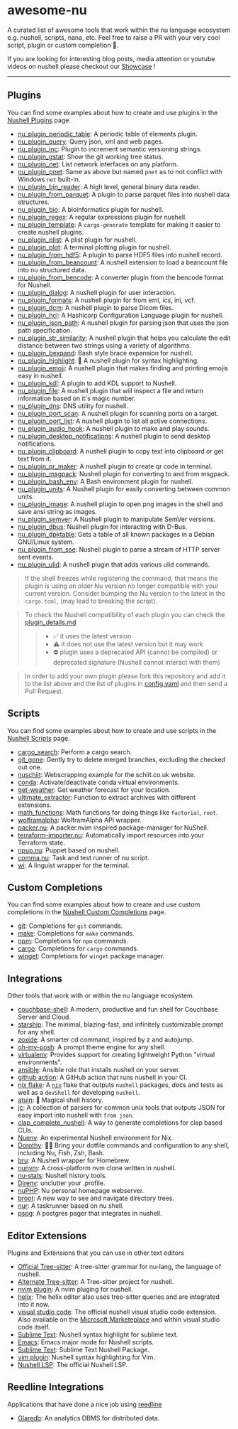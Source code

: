 # awesome-nu
A curated list of awesome tools that work within the nu language ecosystem e.g. nushell, scripts, nana, etc. Feel free to raise a PR with your very cool script, plugin or custom completion 🚀.

If you are looking for interesting blog posts, media attention or youtube videos on nushell please checkout our [Showcase](https://github.com/nushell/showcase) !

---

## Plugins
You can find some examples about how to create and use plugins in the [Nushell Plugins](https://www.nushell.sh/book/plugins.html) page.
- [nu_plugin_periodic_table](https://crates.io/crates/nu_plugin_periodic_table): A periodic table of elements plugin.
- [nu_plugin_query](https://github.com/nushell/nushell/tree/main/crates/nu_plugin_query): Query json, xml and web pages.
- [nu_plugin_inc](https://github.com/nushell/nushell/tree/main/crates/nu_plugin_inc): Plugin to increment semantic versioning strings.
- [nu_plugin_gstat](https://github.com/nushell/nushell/tree/main/crates/nu_plugin_gstat): Show the git working tree status.
- [nu_plugin_net](https://crates.io/crates/nu_plugin_net): List network interfaces on any platform.
- [nu_plugin_pnet](https://github.com/fdncred/nu_plugin_pnet): Same as above but named `pnet` as to not conflict with Windows `net` built-in.
- [nu_plugin_bin_reader](https://github.com/WindSoilder/nu_plugin_bin_reader): A high level, general binary data reader.
- [nu_plugin_from_parquet](https://github.com/fdncred/nu_plugin_from_parquet): A plugin to parse parquet files into nushell data structures.
- [nu_plugin_bio](https://github.com/Euphrasiologist/nu_plugin_bio): A bioinformatics plugin for nushell.
- [nu_plugin_regex](https://github.com/fdncred/nu_plugin_regex): A regular expressions plugin for nushell.
- [nu_plugin_template](https://github.com/fdncred/nu_plugin_template): A `cargo-generate` template for making it easier to create nushell plugins.
- [nu_plugin_plist](https://github.com/ayax79/nu_plugin_plist): A plist plugin for nushell.
- [nu_plugin_plot](https://github.com/Euphrasiologist/nu_plugin_plot): A terminal plotting plugin for nushell.
- [nu_plugin_from_hdf5](https://github.com/Berrysoft/nu_plugin_from_hdf5): A plugin to parse HDF5 files into nushell record.
- [nu_plugin_from_beancount](https://github.com/jcornaz/nu_plugin_from_beancount): A nushell extension to load a beancount file into nu structured data.
- [nu_plugin_from_bencode](https://github.com/bluk/nu_plugin_from_bencode): A converter plugin from the bencode format for Nushell.
- [nu_plugin_dialog](https://github.com/Trivernis/nu-plugin-dialog): A nushell plugin for user interaction.
- [nu_plugin_formats](https://crates.io/crates/nu_plugin_formats): A nushell plugin for from eml, ics, ini, vcf.
- [nu_plugin_dcm](https://github.com/realcundo/nu_plugin_dcm): A nushell plugin to parse Dicom files.
- [nu_plugin_hcl](https://github.com/Yethal/nu_plugin_hcl): A Hashicorp Configuration Language plugin for nushell.
- [nu_plugin_json_path](https://github.com/fdncred/nu_plugin_json_path): A nushell plugin for parsing json that uses the json path specification.
- [nu_plugin_str_similarity](https://github.com/fdncred/nu_plugin_str_similarity): A nushell plugin that helps you calculate the edit distance between two strings using a variety of algorithms.
- [nu_plugin_bexpand](https://codeberg.org/Taywee/nu-plugin-bexpand): Bash style brace expansion for nushell.
- [nu_plugin_highlight](https://github.com/cptpiepmatz/nu-plugin-highlight): 🌈 A nushell plugin for syntax highlighting.
- [nu_plugin_emoji](https://github.com/fdncred/nu_plugin_emoji): A nushell plugin that makes finding and printing emojis easy in nushell.
- [nu_plugin_kdl](https://github.com/amtoine/nu_plugin_kdl): A plugin to add KDL support to Nushell.
- [nu_plugin_file](https://github.com/fdncred/nu_plugin_file): A nushell plugin that will inspect a file and return information based on it's magic number.
- [nu_plugin_dns](https://github.com/dead10ck/nu_plugin_dns): DNS utility for nushell.
- [nu_plugin_port_scan](https://github.com/FMotalleb/nu_plugin_port_scan): A nushell plugin for scanning ports on a target.
- [nu_plugin_port_list](https://github.com/FMotalleb/nu_plugin_port_list): A nushell plugin to list all active connections.
- [nu_plugin_audio_hook](https://github.com/FMotalleb/nu_plugin_audio_hook): A nushell plugin to make and play sounds.
- [nu_plugin_desktop_notifications](https://github.com/FMotalleb/nu_plugin_desktop_notifications): A nushell plugin to send desktop notifications.
- [nu_plugin_clipboard](https://github.com/FMotalleb/nu_plugin_clipboard): A nushell plugin to copy text into clipboard or get text from it.
- [nu_plugin_qr_maker](https://github.com/FMotalleb/nu_plugin_qr_maker): A nushell plugin to create qr code in terminal.
- [nu_plugin_msgpack](https://github.com/hulthe/nu_plugin_msgpack): Nushell plugin for converting to and from msgpack.
- [nu_plugin_bash_env](https://github.com/tesujimath/nu_plugin_bash_env): A Bash environment plugin for nushell.
- [nu_plugin_units](https://github.com/JosephTLyons/nu_plugin_units): A Nushell plugin for easily converting between common units.
- [nu_plugin_image](https://github.com/FMotalleb/nu_plugin_image): A nushell plugin to open png images in the shell and save ansi string as images.
- [nu_plugin_semver](https://github.com/abusch/nu_plugin_semver): A Nushell plugin to manipulate SemVer versions.
- [nu_plugin_dbus](https://github.com/devyn/nu_plugin_dbus): Nushell plugin for interacting with D-Bus.
- [nu_plugin_dpktable](https://github.com/pdenapo/nu_plugin_dpkgtable.git): Gets a table of all known packages in a Debian GNU/Linux system.
- [nu_plugin_from_sse](https://github.com/cablehead/nu_plugin_from_sse): Nushell plugin to parse a stream of HTTP server sent events.
- [nu_plugin_ulid](https://github.com/lizclipse/nu_plugin_ulid): A nushell plugin that adds various ulid commands.

> If the shell freezes while registering the command, that means the plugin is using an older Nu version no longer compatible with your current version. Consider bumping the Nu version to the latest in the `cargo.toml`, (may lead to breaking the script).

> To check the Nushell compatibility of each plugin you can check the [plugin_details.md](https://github.com/nushell/awesome-nu/blob/main/plugin_details.md)
>>  * ✅ it uses the latest version
>>  * ⚠️ it does not use the latest version but it may work
>>  * ⛔ plugin uses a deprecated API (cannot be compiled) or deprecated signature (Nushell cannot interact with them)

> In order to add your own plugin please fork this repository and add it to the list above and the list of plugins in [config.yaml](https://github.com/nushell/awesome-nu/blob/main/config.yaml) and then send a Pull Request.

## Scripts
You can find some examples about how to create and use scripts in the [Nushell Scripts](https://www.nushell.sh/book/scripts.html) page.

- [cargo_search](https://github.com/nushell/nu_scripts/blob/main/sourced/cool-oneliners/cargo_search.nu): Perform a cargo search.
- [git_gone](https://github.com/nushell/nu_scripts/blob/main/sourced/cool-oneliners/git_gone.nu): Gently try to delete merged branches, excluding the checked out one.
- [nuschiit](https://github.com/nushell/nu_scripts/blob/main/sourced/webscraping/nuschiit.nu): Webscrapping example for the schiit.co.uk website.
- [conda](https://github.com/nushell/nu_scripts/blob/main/modules/virtual_environments/conda.nu): Activate/deactivate conda virtual environments.
- [get-weather](https://github.com/nushell/nu_scripts/blob/main/modules/weather/get-weather.nu): Get weather forecast for your location.
- [ultimate_extractor](https://github.com/nushell/nu_scripts/blob/main/modules/data_extraction/ultimate_extractor.nu): Function to extract archives with different extensions.
- [math_functions](https://github.com/nushell/nu_scripts/blob/main/modules/maths/math_functions.nu): Math functions for doing things like `factorial`, `root`.
- [wolframalpha](https://github.com/nushell/nu_scripts/blob/main/sourced/api_wrappers/wolframalpha.nu): WolframAlpha API wrapper.
- [packer.nu](https://github.com/Jan9103/packer.nu): A packer.nvim inspired package-manager for NuShell.
- [terraform-importer.nu](https://github.com/Yethal/terraform-importer): Automatically import resources into your Terraform state.
- [npup.nu](https://github.com/fj0r/npup): Puppet based on nushell.
- [comma.nu](https://github.com/fj0r/comma.nu): Task and test runner of nu script.
- [wi](https://github.com/phoenixr-codes/wi): A linguist wrapper for the terminal.

## Custom Completions
You can find some examples about how to create and use custom completions in the [Nushell Custom Completions](https://www.nushell.sh/book/custom_completions.html) page.
- [git](https://github.com/nushell/nu_scripts/blob/main/custom-completions/git/git-completions.nu): Completions for `git` commands.
- [make](https://github.com/nushell/nu_scripts/blob/main/custom-completions/make/make-completions.nu): Completions for `make` commands.
- [npm](https://github.com/nushell/nu_scripts/blob/main/custom-completions/npm/npm-completions.nu): Completions for `npm` commands.
- [cargo](https://github.com/nushell/nu_scripts/blob/main/custom-completions/cargo/cargo-completions.nu): Completions for `cargo` commands.
- [winget](https://github.com/nushell/nu_scripts/blob/main/custom-completions/winget/winget-completions.nu): Completions for `winget` package manager.

## Integrations
Other tools that work with or within the nu language ecosystem.
- [couchbase-shell](https://github.com/couchbaselabs/couchbase-shell): A modern, productive and fun shell for Couchbase Server and Cloud.
- [starship](https://starship.rs/#nushell): The minimal, blazing-fast, and infinitely customizable prompt for any shell.
- [zoxide](https://github.com/ajeetdsouza/zoxide): A smarter cd command, inspired by z and autojump.
- [oh-my-posh](https://ohmyposh.dev/docs/installation/prompt): A prompt theme engine for any shell.
- [virtualenv](https://github.com/pypa/virtualenv): Provides support for creating lightweight Python "virtual environments".
- [ansible](https://github.com/Yethal/ansible-role-nushell): Ansible role that installs nushell on your server.
- [github action](https://github.com/marketplace/actions/setup-nu): A GitHub action that runs nushell in your CI.
- [nix flake](https://git.sr.ht/~mangoiv/nu-shell.nix): A [`nix`](https://nixos.org/) flake that outputs `nushell` packages, docs and tests as well as a `devShell` for developing `nushell`.
- [atuin](https://github.com/ellie/atuin): 🐢 Magical shell history.
- [jc](https://github.com/kellyjonbrazil/jc): A collection of parsers for common unix tools that outputs JSON for easy import into nushell with `from json`.
- [clap_complete_nushell](https://github.com/clap-rs/clap/tree/master/clap_complete_nushell): A way to generate completions for clap based CLIs.
- [Nuenv](https://determinate.systems/posts/nuenv): An experimental Nushell environment for Nix.
- [Dorothy](https://github.com/bevry/dorothy): 🧙‍♀️ Bring your dotfile commands and configuration to any shell, including Nu, Fish, Zsh, Bash.
- [bru](https://github.com/selfagency/bru): A Nushell wrapper for Homebrew.
- [nunvm](https://github.com/Yakiyo/nunvm): A cross-platform nvm clone written in nushell.
- [nu-stats](https://github.com/Nushell101/nu-stats): Nushell history tools.
- [Direnv](https://github.com/direnv/direnv/blob/master/docs/hook.md#nushell): unclutter your .profile.
- [nuPHP](https://github.com/mikayla-maki/nuPHP): Nu personal homepage webserver.
- [broot](https://github.com/Canop/broot): A new way to see and navigate directory trees.
- [nur](https://github.com/ddanier/nur): A taskrunner based on nu shell.
- [pspg](https://github.com/okbob/pspg): A postgres pager that integrates in nushell.

## Editor Extensions
Plugins and Extensions that you can use in other text editors
- [Official Tree-sitter](https://github.com/nushell/tree-sitter-nu): A tree-sitter grammar for nu-lang, the language of nushell.
- [Alternate Tree-sitter](https://github.com/LhKipp/tree-sitter-nu): A Tree-sitter project for nushell.
- [nvim plugin](https://github.com/LhKipp/nvim-nu): A nvim pluging for nushell.
- [helix](https://github.com/helix-editor/helix): The helix editor also uses tree-sitter queries and are integrated into it now.
- [visual studio code](https://github.com/nushell/vscode-nushell-lang): The official nushell visual studio code extension. Also available on the [Microsoft Marketeplace](https://marketplace.visualstudio.com/items?itemName=TheNuProjectContributors.vscode-nushell-lang) and within visual studio code itself.
- [Sublime Text](https://github.com/kurokirasama/nushell_sublime_syntax): Nushell syntax highlight for sublime text.
- [Emacs](https://github.com/mrkkrp/nushell-mode): Emacs major mode for Nushell scripts.
- [Sublime Text](https://github.com/stevenxxiu/sublime_text_nushell): Sublime Text Nushell Package.
- [vim plugin](https://github.com/elkasztano/nushell-syntax-vim): Nushell syntax highlighting for Vim.
- [Nushell LSP](https://github.com/nushell/nushell/tree/main/crates/nu-lsp): The official Nushell LSP.

## Reedline Integrations
Applications that have done a nice job using [reedline](https://github.com/nushell/reedline)
- [Glaredb](https://github.com/GlareDB/glaredb): An analytics DBMS for distributed data.
